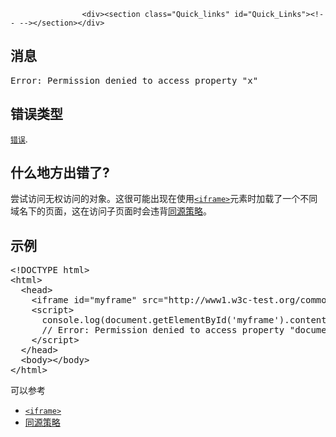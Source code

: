 
                
                  
                    <div><section class="Quick_links" id="Quick_Links"><!-- --></section></div>

<h2 id="&#x6D88;&#x606F;">&#x6D88;&#x606F;</h2>

<pre class="syntaxbox">Error: Permission denied to access property &quot;x&quot;
</pre>

<h2 id="&#x9519;&#x8BEF;&#x7C7B;&#x578B;">&#x9519;&#x8BEF;&#x7C7B;&#x578B;</h2>

<p><a title="&#x901A;&#x8FC7;Error&#x7684;&#x6784;&#x9020;&#x5668;&#x53EF;&#x4EE5;&#x521B;&#x5EFA;&#x4E00;&#x4E2A;&#x9519;&#x8BEF;&#x5BF9;&#x8C61;&#x3002;&#x5F53;&#x8FD0;&#x884C;&#x65F6;&#x9519;&#x8BEF;&#x4EA7;&#x751F;&#x65F6;&#xFF0C;Error&#x7684;&#x5B9E;&#x4F8B;&#x5BF9;&#x8C61;&#x4F1A;&#x88AB;&#x629B;&#x51FA;&#x3002;Error&#x5BF9;&#x8C61;&#x53EF;&#x7528;&#x4E8E;&#x7528;&#x6237;&#x81EA;&#x5B9A;&#x4E49;&#x7684;&#x5F02;&#x5E38;&#x7684;&#x57FA;&#x7840;&#x5BF9;&#x8C61;&#x3002;&#x4E0B;&#x9762;&#x5217;&#x51FA;&#x4E86;&#x5404;&#x79CD;&#x5185;&#x5EFA;&#x7684;&#x6807;&#x51C6;&#x9519;&#x8BEF;&#x7C7B;&#x578B;&#x3002;" href="/zh-CN/docs/Web/JavaScript/Reference/Global_Objects/Error"><code>&#x9519;&#x8BEF;</code></a>.</p>

<h2 id="&#x4EC0;&#x4E48;&#x5730;&#x65B9;&#x51FA;&#x9519;&#x4E86;">&#x4EC0;&#x4E48;&#x5730;&#x65B9;&#x51FA;&#x9519;&#x4E86;?</h2>

<p>&#x5C1D;&#x8BD5;&#x8BBF;&#x95EE;&#x65E0;&#x6743;&#x8BBF;&#x95EE;&#x7684;&#x5BF9;&#x8C61;&#x3002;&#x8FD9;&#x5F88;&#x53EF;&#x80FD;&#x51FA;&#x73B0;&#x5728;&#x4F7F;&#x7528;<a title="HTML&#x4E2D;&#x7684;&lt;iframe&gt;&#x6807;&#x7B7E;&#xFF08;&#x53C8;&#x79F0;&#x5185;&#x8054;&#x6846;&#x67B6;&#x5143;&#x7D20;&#xFF09;&#x8868;&#x793A;&#x4E86;&#x4E00;&#x4E2A;&#x5D4C;&#x5957;&#x7684;&#x6D4F;&#x89C8;&#x4E0A;&#x4E0B;&#x6587;(browsing context)&#xFF0C;&#x5B9E;&#x9645;&#x4E0A;&#x662F;&#x7528;&#x6765;&#x5728;&#x5F53;&#x524D;&#x9875;&#x9762;&#x4E2D;&#x5185;&#x5D4C;&#x53E6;&#x4E00;&#x4E2A;HTML&#x9875;&#x9762;&#x3002;&#x5728;HTML4.0.1&#x4E2D;&#xFF0C;&#x6587;&#x6863;(document)&#x53EF;&#x4EE5;&#x5305;&#x542B;&#x4E00;&#x4E2A;head&#x548C;&#x4E00;&#x4E2A;body&#x7EC4;&#x5408;&#x6216;&#x8005;&#x5305;&#x542B;&#x4E00;&#x4E2A;head&#x548C;&#x4E00;&#x4E2A;&#x6846;&#x67B6;&#x96C6;(frame-set)&#x7EC4;&#x5408;,&#x4F46;&#x4E0D;&#x80FD;&#x540C;&#x65F6;&#x5305;&#x542B;body&#x548C;frame-set&#x3002;&#x7136;&#x800C;&lt;iframe&gt;&#x6807;&#x7B7E;&#x53EF;&#x4EE5;&#x63D2;&#x5165;&#x5230;&#x4E00;&#x4E2A;&#x6B63;&#x5E38;&#x7684;&#x6587;&#x6863;&#x4F53;&#x4E2D;(document body)&#x3002;&#x6BCF;&#x4E2A;&#x6D4F;&#x89C8;&#x4E0A;&#x4E0B;&#x6587;(browsing context)&#x90FD;&#x6709;&#x81EA;&#x5DF1;&#x7684;&#x4F1A;&#x8BDD;&#x5386;&#x53F2;&#x548C;&#x6D3B;&#x52A8;&#x6587;&#x6863;&#x3002;&#x5305;&#x542B;&#x5176;&#x5B83;&#x5D4C;&#x5165;&#x5185;&#x5BB9;&#x7684;&#x6D4F;&#x89C8;&#x4E0A;&#x4E0B;&#x6587;(browsing context)&#x79F0;&#x4F5C;&#x7236;&#x7EA7;&#x6D4F;&#x89C8;&#x4E0A;&#x4E0B;&#x6587;(parent&#xA0;browsing context)&#x3002;&#x9876;&#x5C42;&#x7684;(top-level)&#x6D4F;&#x89C8;&#x4E0A;&#x4E0B;&#x6587;(&#x4E0D;&#x518D;&#x62E5;&#x6709;&#x7236;&#x7A97;&#x4F53;&#x7684;)&#x4E00;&#x822C;&#x5C31;&#x662F;&#x6D4F;&#x89C8;&#x5668;&#x7684;window&#x5BF9;&#x8C61;&#x3002;" href="/zh-CN/docs/Web/HTML/Element/iframe"><code>&lt;iframe&gt;</code></a>&#x5143;&#x7D20;&#x65F6;&#x52A0;&#x8F7D;&#x4E86;&#x4E00;&#x4E2A;&#x4E0D;&#x540C;&#x57DF;&#x540D;&#x4E0B;&#x7684;&#x9875;&#x9762;&#xFF0C;&#x8FD9;&#x5728;&#x8BBF;&#x95EE;&#x5B50;&#x9875;&#x9762;&#x65F6;&#x4F1A;&#x8FDD;&#x80CC;<a href="/zh-CN/docs/Web/Security/Same-origin_policy">&#x540C;&#x6E90;&#x7B56;&#x7565;</a>&#x3002;</p>

<h2 id="&#x793A;&#x4F8B;">&#x793A;&#x4F8B;</h2>

<pre class="brush: html">&lt;!DOCTYPE html&gt;
&lt;html&gt;
&#xA0; &lt;head&gt;
&#xA0;&#xA0;&#xA0; &lt;iframe id=&quot;myframe&quot; src=&quot;http://www1.w3c-test.org/common/blank.html&quot;&gt;&lt;/iframe&gt;
&#xA0;&#xA0;&#xA0; &lt;script&gt;
&#xA0;&#xA0;&#xA0;&#xA0;&#xA0; console.log(document.getElementById(&apos;myframe&apos;).contentWindow.document);
      // Error: Permission denied to access property &quot;document&quot;
&#xA0;&#xA0;&#xA0; &lt;/script&gt;
&#xA0; &lt;/head&gt;
&#xA0; &lt;body&gt;&lt;/body&gt;
&lt;/html&gt;
</pre>

<p>&#x53EF;&#x4EE5;&#x53C2;&#x8003;</p>

<ul>
 <li><a title="HTML&#x4E2D;&#x7684;&lt;iframe&gt;&#x6807;&#x7B7E;&#xFF08;&#x53C8;&#x79F0;&#x5185;&#x8054;&#x6846;&#x67B6;&#x5143;&#x7D20;&#xFF09;&#x8868;&#x793A;&#x4E86;&#x4E00;&#x4E2A;&#x5D4C;&#x5957;&#x7684;&#x6D4F;&#x89C8;&#x4E0A;&#x4E0B;&#x6587;(browsing context)&#xFF0C;&#x5B9E;&#x9645;&#x4E0A;&#x662F;&#x7528;&#x6765;&#x5728;&#x5F53;&#x524D;&#x9875;&#x9762;&#x4E2D;&#x5185;&#x5D4C;&#x53E6;&#x4E00;&#x4E2A;HTML&#x9875;&#x9762;&#x3002;&#x5728;HTML4.0.1&#x4E2D;&#xFF0C;&#x6587;&#x6863;(document)&#x53EF;&#x4EE5;&#x5305;&#x542B;&#x4E00;&#x4E2A;head&#x548C;&#x4E00;&#x4E2A;body&#x7EC4;&#x5408;&#x6216;&#x8005;&#x5305;&#x542B;&#x4E00;&#x4E2A;head&#x548C;&#x4E00;&#x4E2A;&#x6846;&#x67B6;&#x96C6;(frame-set)&#x7EC4;&#x5408;,&#x4F46;&#x4E0D;&#x80FD;&#x540C;&#x65F6;&#x5305;&#x542B;body&#x548C;frame-set&#x3002;&#x7136;&#x800C;&lt;iframe&gt;&#x6807;&#x7B7E;&#x53EF;&#x4EE5;&#x63D2;&#x5165;&#x5230;&#x4E00;&#x4E2A;&#x6B63;&#x5E38;&#x7684;&#x6587;&#x6863;&#x4F53;&#x4E2D;(document body)&#x3002;&#x6BCF;&#x4E2A;&#x6D4F;&#x89C8;&#x4E0A;&#x4E0B;&#x6587;(browsing context)&#x90FD;&#x6709;&#x81EA;&#x5DF1;&#x7684;&#x4F1A;&#x8BDD;&#x5386;&#x53F2;&#x548C;&#x6D3B;&#x52A8;&#x6587;&#x6863;&#x3002;&#x5305;&#x542B;&#x5176;&#x5B83;&#x5D4C;&#x5165;&#x5185;&#x5BB9;&#x7684;&#x6D4F;&#x89C8;&#x4E0A;&#x4E0B;&#x6587;(browsing context)&#x79F0;&#x4F5C;&#x7236;&#x7EA7;&#x6D4F;&#x89C8;&#x4E0A;&#x4E0B;&#x6587;(parent&#xA0;browsing context)&#x3002;&#x9876;&#x5C42;&#x7684;(top-level)&#x6D4F;&#x89C8;&#x4E0A;&#x4E0B;&#x6587;(&#x4E0D;&#x518D;&#x62E5;&#x6709;&#x7236;&#x7A97;&#x4F53;&#x7684;)&#x4E00;&#x822C;&#x5C31;&#x662F;&#x6D4F;&#x89C8;&#x5668;&#x7684;window&#x5BF9;&#x8C61;&#x3002;" href="/zh-CN/docs/Web/HTML/Element/iframe"><code>&lt;iframe&gt;</code></a></li>
 <li><a href="/zh-CN/docs/Web/Security/Same-origin_policy">&#x540C;&#x6E90;&#x7B56;&#x7565;</a></li>
</ul>
                  
                
              